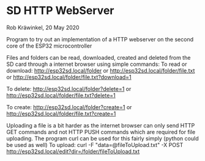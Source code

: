 # SD HTTP WebServer
Rob Kräwinkel, 20 May 2020


Program to try out an implementation of a HTTP webserver on the second core of the ESP32 microcontroller


Files and folders can be read, downloaded, created and deleted from the SD card through a internet browser using simple commands:
To read or download: http://esp32sd.local/folder or http://esp32sd.local/folder/file.txt or http://esp32sd.local/folder/file.txt?download=1

To delete: http://esp32sd.local/folder?delete=1 or http://esp32sd.local/folder/file.txt?delete=1

To create: http://esp32sd.local/folder?create=1 or http://esp32sd.local/folder/file.txt?create=1


Uploading a file is a bit harder as the internet browser can only send HTTP GET commands and not HTTP PUSH commands which are required for file uploading. The program curl can be used for this fairly simply (python could be used as well)
To upload: curl -F "data=@fileToUpload.txt" -X POST http://esp32sd.local/edit?dir=/folder/fileToUpload.txt